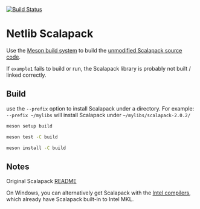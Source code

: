 [![Build Status](https://dev.azure.com/mhirsch0512/scalapack/_apis/build/status/scivision.scalapack?branchName=master)](https://dev.azure.com/mhirsch0512/scalapack/_build/latest?definitionId=9&branchName=master)

# Netlib Scalapack

Use the
[Meson build system](https://mesonbuild.com)
to build the
[unmodified Scalapack source code](http://www.netlib.org/scalapack/).

If `example1` fails to build or run, the Scalapack library is probably not built / linked correctly.


## Build

use the `--prefix` option to install Scalapack under a directory.
For example: `--prefix ~/mylibs` will install Scalapack under `~/mylibs/scalapack-2.0.2/`

```sh
meson setup build

meson test -C build

meson install -C build
```


## Notes

Original Scalapack [README](./README)

On Windows, you can alternatively get Scalapack with the
[Intel compilers](https://software.intel.com/en-us/qualify-for-free-software),
which already have Scalapack built-in to Intel MKL.

